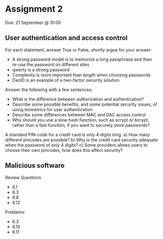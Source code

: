 # Assignment 2
Due: 21 September @ 10:00

## User authentication and access control

For each statement, answer True or False, shortly argue for your answer:
* A strong password model is to memorize a long passphrase and then re-use the password on different sites
* qwerty is a strong password
* Complexity is more important than length when choosing passwords
* DanID is an example of a two-factor security solution

Answer the following with a few sentences:
* What is the difference between authorization and authentication?
* Describe some possible benefits, and some potential security issues, of using biometrics for user authentication
* Describe some differences between MAC and DAC access control
* Why should you use a slow hash function, such as scrypt or bcrypt, rather than a fast function, if you want to securely store passwords?

A standard PIN-code for a credit card is only 4 digits long.
a) How many different pincodes are possible?
b) Why is the credit card security adequate when the password of only 4 digits?
c) Some providers allows users to choose their own pincodes, how does this affect security?


## Malicious software

Review Questions
  * 6.1
  * 6.3
  * 6.8
  * 6.12

Problems:
  * 6.3
  * 6.10
  * 6.11
